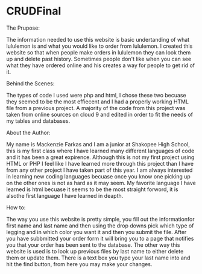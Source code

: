 # CRUDFinal

The Prupose:

The information needed to use this website is basic undertanding of what lululemon is and what you would like to order from lululemon. I created this website so that when people make orders in lululemon they can look them up and delete past history. 
Sometimes people don't like when you can see what they have ordered online and his creates a way for people to get rid of it. 

Behind the Scenes: 

The types of code I used were php and html, I chose these two becuase they seemed to be the most effiecent and I had a properly working HTML file from a previous project. A majority of the code from this project was taken from online sources on cloud 9 and edited in order to fit the needs of my tables and databases. 

About the Author: 

My name is Mackenzie Farkas and I am a junior at Shakopee High School, this is my first class where I have learned many different languages of code and it has been a great expirence. Although this is not my first project using HTML or PHP I feel like I have learned more through this project than I have from any other project I have taken part of this year. I am always interested in learning new coding languages becuase once you know one picking up on the other ones is not as hard as it may seem. My favorite language I have learned is html becuase it seems to be the most straight forword, it is alsothe first language I have learned in deapth. 

How to: 

The way you use this website is pretty simple, you fill out the informationfor first name and last name and then using the drop downs pick which type of legging and in which color you want it and then you submit the file. After you have subbmitted your order form it will bring you to a page that notifies you that your order has been sent to the database. The other way this website is used is to look up previous files by last name to either delete them or update them. There is a text box you type your last name into and hit the find button, from here you may make your changes. 

